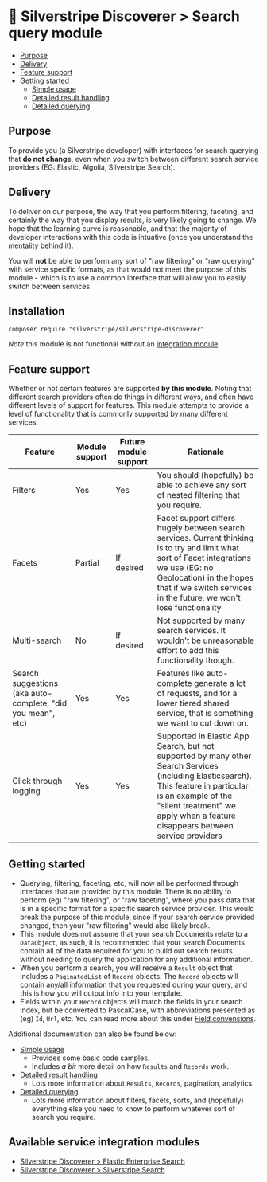 # 🧭 Silverstripe Discoverer > Search query module

* [Purpose](#purpose)
* [Delivery](#delivery)
* [Feature support](#feature-support)
* [Getting started](#getting-started)
  * [Simple usage](docs/simple-usage.md)
  * [Detailed result handling](docs/detailed-result-handling.md)
  * [Detailed querying](docs/detailed-querying.md)

## Purpose

To provide you (a Silverstripe developer) with interfaces for search querying that **do not change**, even when you
switch between different search service providers (EG: Elastic, Algolia, Silverstripe Search).

## Delivery

To deliver on our purpose, the way that you perform filtering, faceting, and certainly the way that you display
results, is very likely going to change. We hope that the learning curve is reasonable, and that the majority of
developer interactions with this code is intuative (once you understand the mentality behind it).

You will **not** be able to perform any sort of "raw filtering" or "raw querying" with service specific formats, as that
would not meet the purpose of this module - which is to use a common interface that will allow you to easily switch
between services.

## Installation

```
composer require "silverstripe/silverstripe-discoverer"
```

*Note* this module is not functional without an
[integration module](#available-service-integration-modules)

## Feature support

Whether or not certain features are supported **by this module**. Noting that different search providers often do things
in different ways, and often have different levels of support for features. This module attempts to provide a level
of functionality that is commonly supported by many different services.

| Feature                                                     | Module support | Future module support | Rationale                                                                                                                                                                                                                                   |
|-------------------------------------------------------------|----------------|-----------------------|---------------------------------------------------------------------------------------------------------------------------------------------------------------------------------------------------------------------------------------------|
| Filters                                                     | Yes            | Yes                   | You should (hopefully) be able to achieve any sort of nested filtering that you require.                                                                                                                                                    |
| Facets                                                      | Partial        | If desired            | Facet support differs hugely between search services. Current thinking is to try and limit what sort of Facet integrations we use (EG: no Geolocation) in the hopes that if we switch services in the future, we won't lose functionality   |
| Multi-search                                                | No             | If desired            | Not supported by many search services. It wouldn't be unreasonable effort to add this functionality though.                                                                                                                                 |
| Search suggestions (aka auto-complete, "did you mean", etc) | Yes            | Yes                   | Features like auto-complete generate a lot of requests, and for a lower tiered shared service, that is something we want to cut down on.                                                                                                    |
| Click through logging                                       | Yes            | Yes                   | Supported in Elastic App Search, but not supported by many other Search Services (including Elasticsearch). This feature in particular is an example of the "silent treatment" we apply when a feature disappears between service providers |

## Getting started

* Querying, filtering, faceting, etc, will now all be performed through interfaces that are provided by this module.
  There is no ability to perform (eg) "raw filtering", or "raw faceting", where you pass data that is in a specific
  format for a specific search service provider. This would break the purpose of this module, since if your search
  service provided changed, then your "raw filtering" would also likely break.
* This module does not assume that your search Documents relate to a `DataObject`, as such, it is recommended that your
  search Documents contain all of the data required for you to build out search results without needing to query the
  application for any additional information.
* When you perform a search, you will receive a `Result` object that includes a `PaginatedList` of `Record` objects.
  The `Record` objects will contain any/all information that you requested during your query, and this is how you will
  output info into your template.
* Fields within your `Record` objects will match the fields in your search index, but be converted to PascalCase, with
  abbreviations presented as (eg) `Id`, `Url`, etc. You can read more about this under [Field convensions](docs/field-convensions.md).

Additional documentation can also be found below:

* [Simple usage](docs/simple-usage.md)
  * Provides some basic code samples.
  * Includes *a bit* more detail on how `Results` and `Records` work.
* [Detailed result handling](docs/detailed-result-handling.md)
  * Lots more information about `Results`, `Records`, pagination, analytics.
* [Detailed querying](docs/detailed-querying.md)
  * Lots more information about filters, facets, sorts, and (hopefully) everything else you need to know to perform
    whatever sort of search you require.

## Available service integration modules

* [Silverstripe Discoverer > Elastic Enterprise Search](https://github.com/silverstripeltd/silverstripe-discoverer-elastic-enterprise)
* [Silverstripe Discoverer > Silverstripe Search](https://github.com/silverstripeltd/silverstripe-discoverer-bifrost)
